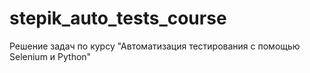 # stepik_auto_tests_course
Решение задач по курсу "Автоматизация тестирования с помощью Selenium и Python"
